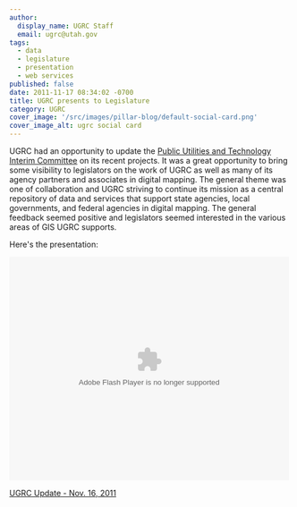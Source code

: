 ```yaml
---
author:
  display_name: UGRC Staff
  email: ugrc@utah.gov
tags:
  - data
  - legislature
  - presentation
  - web services
published: false
date: 2011-11-17 08:34:02 -0700
title: UGRC presents to Legislature
category: UGRC
cover_image: '/src/images/pillar-blog/default-social-card.png'
cover_image_alt: ugrc social card
---
```


<p>UGRC had an opportunity to update the <a href="https://le.utah.gov/asp/interim/Commit.asp?Year=2011&amp;Com=INTPUT">Public Utilities and Technology Interim Committee</a> on its recent projects.  It was a great opportunity to bring some visibility to legislators on the work of UGRC as well as many of its agency partners and associates in digital mapping. The general theme was one of collaboration and UGRC striving to continue its mission as a central repository of data and services that support state agencies, local governments, and federal agencies in digital mapping. The general feedback seemed positive and legislators seemed interested in the various areas of GIS UGRC supports.</p>
<p>Here's the presentation:</p>
<div class="prezi-player"><object id="prezi_docefknvo3hq" width="500" height="400" classid="clsid:d27cdb6e-ae6d-11cf-96b8-444553540000" codebase="http://download.macromedia.com/pub/shockwave/cabs/flash/swflash.cab#version=6,0,40,0"><param name="allowfullscreen" value="true" /><param name="allowscriptaccess" value="always" /><param name="flashvars" value="prezi_id=docefknvo3hq&amp;lock_to_path=1&amp;color=ffffff&amp;autoplay=no&amp;autohide_ctrls=0" /><param name="src" value="http://prezi.com/bin/preziloader.swf" /><embed id="prezi_docefknvo3hq" width="500" height="400" type="application/x-shockwave-flash" src="http://prezi.com/bin/preziloader.swf" allowfullscreen="true" allowscriptaccess="always" flashvars="prezi_id=docefknvo3hq&amp;lock_to_path=1&amp;color=ffffff&amp;autoplay=no&amp;autohide_ctrls=0" /></object></p>
<div class="prezi-player-links">
<p><a title="                                                          No description                                                      " href="http://prezi.com/docefknvo3hq/UGRC-update-nov-16-2011/">UGRC Update - Nov. 16, 2011</a></p>
</div>
</div>

